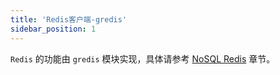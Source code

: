 ```yaml
---
title: 'Redis客户端-gredis'
sidebar_position: 1
---
```


`Redis` 的功能由 `gredis` 模块实现，具体请参考 [NoSQL Redis](output/goframe-v2.3-md/核心组件-重点/NoSQL%20Redis) 章节。